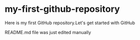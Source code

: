 # my-first-github-repository
Here is my first GitHub repository.Let's get started with GitHub

README.md file was just edited manually
